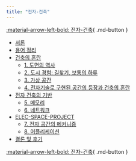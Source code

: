 ```yaml
---
title: "전자-건축"
---
```


[:material-arrow-left-bold: 전자-건축](../index.md){ .md-button }

- [서론](./introduction.md)
- [용어 정리](./terms.md)
- [건축의 혼란](./architectural-disruption/index.md)
    - [1. 도면의 역사](../history-of-drawing/index.md)
    - [2. 도시 경험: 길찾기, 보통의 하루](../city-experience/index.md)
    - [3. 가상 공간](../virtual-space/index.md)
    - [4. 전자기술로 구현된 공간의 등장과 건축의 혼란](./architectural-disruption/disruption.md)
- [전자 건축의 기반](./basis/index.md)
    - [5. 메모리](../memory/index.md)
    - [6. 네트워크](../network/index.md)
- [ELEC-SPACE-PROJECT](./elec-space-project/index.md)
    - [7. 전자 공간의 메커니즘](../elec-space-mechanism/index.md)
    - [8. 어플리케이션](../application/index.md)
- [결론 및 후기](./conclusion.md)

[:material-arrow-left-bold: 전자-건축](../index.md){ .md-button }
